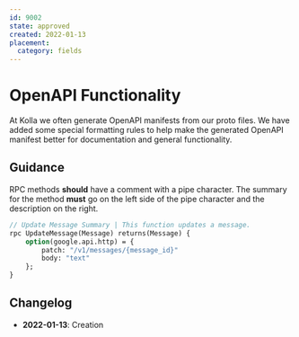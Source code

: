 ```yaml
---
id: 9002
state: approved
created: 2022-01-13
placement:
  category: fields
---
```


# OpenAPI Functionality

At Kolla we often generate OpenAPI manifests from our proto files. We have added some
special formatting rules to help make the generated OpenAPI manifest better for documentation
and general functionality.

## Guidance

RPC methods **should** have a comment with a pipe character. The summary for the method
**must** go on the left side of the pipe character and the description on the right.

```proto
// Update Message Summary | This function updates a message.
rpc UpdateMessage(Message) returns(Message) {
    option(google.api.http) = {
        patch: "/v1/messages/{message_id}"
        body: "text"
    };
}
```

## Changelog

- **2022-01-13**: Creation
